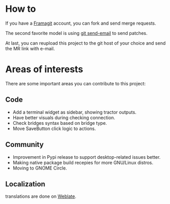 # How to
If you have a [Framagit](https://framagit.org) account, you can fork and send merge requests.

The second favorite model is using [git send-email](https://git-scm.com/docs/git-send-email) to send patches.

At last, you can reupload this project to the git host of your choice and send the MR link with e-mail.

# Areas of interests
There are some important areas you can contribute to this project:

## Code
* Add a terminal widget as sidebar, showing tractor outputs.
* Have better visuals during checking connection.
* Check bridges syntax based on bridge type.
* Move SaveButton click logic to actions.

## Community
* Improvement in Pypi release to support desktop-related issues better.
* Making native package build recepies for more GNU/Linux distros.
* Moving to GNOME Circle.

## Localization
translations are done on [Weblate](https://hosted.weblate.org/engage/carburetor).
